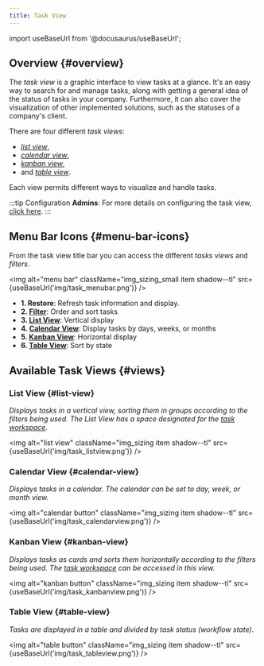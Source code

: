 ```yaml
---
title: Task View
---
```

import useBaseUrl from '@docusaurus/useBaseUrl'; 

## Overview {#overview}

The _task view_ is a graphic interface to view tasks at a glance. It's an easy way to search for and manage tasks, along with getting a general idea of ​​the status of tasks in your company. Furthermore, it can also cover the visualization of other implemented solutions, such as the statuses of a company's client.

There are four different _task views_: 
- [_list view_](#list-view), 
- [_calendar view_](#calendar-view), 
- [_kanban view_](#kanban-view), 
- and [_table view_](#table-view). 

Each view permits different ways to visualize and handle tasks.

:::tip Configuration
**Admins**: For more details on configuring the task view, [click here](/docs/documentation/admin/tips/task_view).
:::

## Menu Bar Icons {#menu-bar-icons}
From the task view title bar you can access the different _tasks views_ and _filters_.

<img alt="menu bar" className="img_sizing_small item shadow--tl" src={useBaseUrl('img/task_menubar.png')} />
<br/>

- **<span className="badge badge--danger">1.</span> Restore**: Refresh task information and display.
- **<span className="badge badge--danger">2.</span> [Filter](/docs/documentation/client/tasks/filter_tasks)**: Order and sort tasks
- **<span className="badge badge--danger">3.</span> [List View](#list-view)**: Vertical display
- **<span className="badge badge--danger">4.</span> [Calendar View](#calendar-view)**: Display tasks by days, weeks, or months
- **<span className="badge badge--danger">5.</span> [Kanban View](#kanban-view)**: Horizontal display
- **<span className="badge badge--danger">6.</span> [Table View](#table-view)**: Sort by state


## Available Task Views {#views}

### List View {#list-view}
_Displays tasks in a vertical view, sorting them in groups according to the filters being used. The List View has a space designated for the [task workspace](/docs/documentation/client/tasks/task_workspace)._

<img alt="list view" className="img_sizing item shadow--tl" src={useBaseUrl('img/task_listview.png')} />
<br/>

### Calendar View {#calendar-view}
_Displays tasks in a calendar. The calendar can be set to day, week, or month view._

<img alt="calendar button" className="img_sizing item shadow--tl" src={useBaseUrl('img/task_calendarview.png')} />
<br/>

### Kanban View {#kanban-view}
_Displays tasks as cards and sorts them horizontally according to the filters being used. The [task workspace](/docs/documentation/client/tasks/task_workspace) can be accessed in this view._

<img alt="kanban button" className="img_sizing item shadow--tl" src={useBaseUrl('img/task_kanbanview.png')} />
<br/>

### Table View {#table-view}
_Tasks are displayed in a table and divided by task status (workflow state)._

<img alt="table button" className="img_sizing item shadow--tl" src={useBaseUrl('img/task_tableview.png')} />
<br/>






